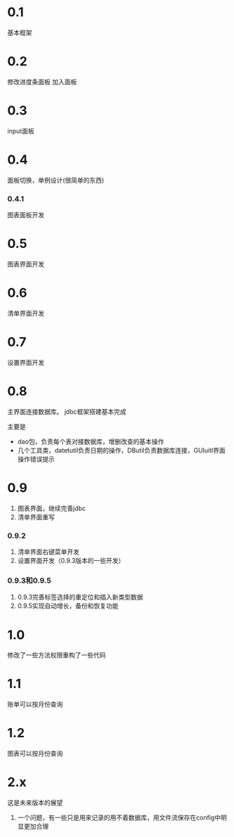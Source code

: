 # 0.1
基本框架
# 0.2
修改进度条面板
加入面板
# 0.3
input面板
# 0.4
面板切换，单例设计(很简单的东西)
### 0.4.1
图表面板开发
# 0.5
图表界面开发
# 0.6
清单界面开发
# 0.7
设置界面开发
# 0.8
主界面连接数据库。
jdbc框架搭建基本完成

主要是
- dao包，负责每个表对接数据库，增删改查的基本操作
- 几个工具类，datetutil负责日期的操作，DButil负责数据库连接，GUIuitl界面操作错误提示
# 0.9
1. 图表界面，继续完善jdbc
2. 清单界面重写
### 0.9.2
1. 清单界面右键菜单开发
2. 设置界面开发（0.9.3版本的一些开发）
### 0.9.3和0.9.5
1. 0.9.3完善标签选择的重定位和插入新类型数据
2. 0.9.5实现自动增长，备份和恢复功能
# 1.0
修改了一些方法权限重构了一些代码
# 1.1
账单可以按月份查询
# 1.2
图表可以按月份查询


# 2.x
这是未来版本的展望
1. 一个问题，有一些只是用来记录的用不着数据库，用文件流保存在config中明显更加合理